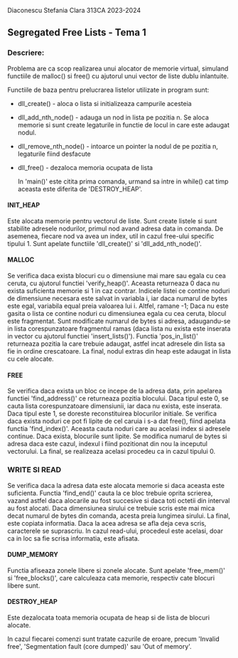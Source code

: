Diaconescu Stefania Clara 313CA 2023-2024

## Segregated Free Lists - Tema 1

### Descriere:

   Problema are ca scop realizarea unui alocator de memorie virtual, simuland
functiile de malloc() si free() cu ajutorul unui vector de liste dublu
inlantuite.

   Functiile de baza pentru prelucrarea listelor utilizate in program sunt:
* dll_create() - aloca o lista si initializeaza campurile acesteia
* dll_add_nth_node() - adauga un nod in lista pe pozitia n. Se aloca memorie
si sunt create legaturile in functie de locul in care este adaugat nodul.
* dll_remove_nth_node() - intoarce un pointer la nodul de pe pozitia n,
legaturile fiind desfacute
* dll_free() - dezaloca memoria ocupata de lista

   In 'main()' este citita prima comanda, urmand sa intre in while() cat timp
aceasta este diferita de 'DESTROY_HEAP'.

#### INIT_HEAP

   Este alocata memorie pentru vectorul de liste. Sunt create listele si sunt
stabilite adresele nodurilor, primul nod avand adresa data in comanda. De
asemenea, fiecare nod va avea un index, util in cazul free-ului specific
tipului 1. Sunt apelate functiile 'dll_create()' si 'dll_add_nth_node()'.

#### MALLOC

   Se verifica daca exista blocuri cu o dimensiune mai mare sau egala cu cea
ceruta, cu ajutorul functiei 'verify_heap()'. Aceasta returneaza 0 daca nu
exista suficienta memorie si 1 in caz contrar. Indicele listei ce contine
noduri de dimensiune necesara este salvat in variabla i, iar daca numarul de
bytes este egal, variabila equal preia valoarea lui i. Altfel, ramane -1;
   Daca nu este gasita o lista ce contine noduri cu dimensiunea egala cu cea
ceruta, blocul este fragmentat. Sunt modificate numarul de bytes si adresa,
adaugandu-se in lista corespunzatoare fragmentul ramas (daca lista nu exista
este inserata in vector cu ajutorul functiei 'insert_lists()'). Functia
'pos_in_list()' returneaza pozitia la care trebuie adaugat, astfel incat
adresele din lista sa fie in ordine crescatoare.
   La final, nodul extras din heap este adaugat in lista cu cele alocate.

#### FREE

   Se verifica daca exista un bloc ce incepe de la adresa data, prin apelarea
functiei 'find_address()' ce returneaza pozitia blocului.
   Daca tipul este 0, se cauta lista corespunzatoare dimensiunii, iar daca
nu exista, este inserata.
   Daca tipul este 1, se doreste reconstituirea blocurilor initiale. Se
verifica daca exista noduri ce pot fi lipite de cel caruia i s-a dat free(),
fiind apelata functia 'find_index()'. Aceasta cauta noduri care au acelasi
index si adresele continue. Daca exista, blocurile sunt lipite. Se modifica
numarul de bytes si adresa daca este cazul, indexul i fiind pozitionat din nou
la inceputul vectorului.
   La final, se realizeaza acelasi procedeu ca in cazul tipului 0.

### WRITE SI READ

   Se verifica daca la adresa data este alocata memorie si daca aceasta este
suficienta. Functia 'find_end()' cauta la ce bloc trebuie oprita scrierea,
vazand astfel daca alocarile au fost succesive si daca toti octetii din
interval au fost alocati. Daca dimensiunea sirului ce trebuie scris este mai
mica decat numarul de bytes din comanda, acesta preia lungimea sirului. La
final, este copiata informatia. Daca la acea adresa se afla deja ceva scris,
caracterele se suprascriu.
   In cazul read-ului, procedeul este acelasi, doar ca in loc sa fie scrisa
informatia, este afisata.

#### DUMP_MEMORY

   Functia afiseaza zonele libere si zonele alocate. Sunt apelate 'free_mem()'
si 'free_blocks()', care calculeaza cata memorie, respectiv cate blocuri
libere sunt.


#### DESTROY_HEAP

   Este dezalocata toata memoria ocupata de heap si de lista de blocuri
alocate.

   In cazul fiecarei comenzi sunt tratate cazurile de eroare, precum 'Invalid
free', 'Segmentation fault (core dumped)' sau 'Out of memory'.
